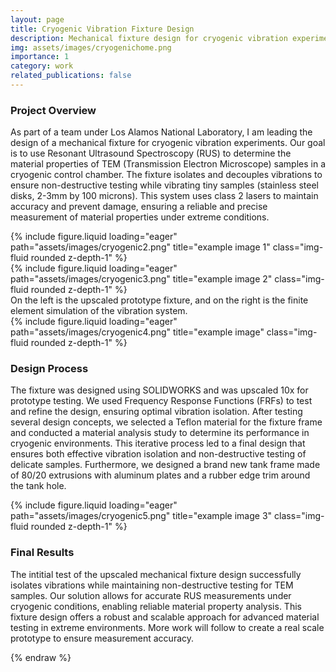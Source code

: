 ```yaml
---
layout: page
title: Cryogenic Vibration Fixture Design
description: Mechanical fixture design for cryogenic vibration experiments using RUS to determine material properties.
img: assets/images/cryogenichome.png
importance: 1
category: work
related_publications: false
---
```

### Project Overview
As part of a team under Los Alamos National Laboratory, I am leading the design of a mechanical fixture for cryogenic vibration experiments. Our goal is to use Resonant Ultrasound Spectroscopy (RUS) to determine the material properties of TEM (Transmission Electron Microscope) samples in a cryogenic control chamber. The fixture isolates and decouples vibrations to ensure non-destructive testing while vibrating tiny samples (stainless steel disks, 2-3mm by 100 microns). This system uses class 2 lasers to maintain accuracy and prevent damage, ensuring a reliable and precise measurement of material properties under extreme conditions.

<div class="row">
    <div class="col-sm mt-3 mt-md-0">
        {% include figure.liquid loading="eager" path="assets/images/cryogenic2.png" title="example image 1" class="img-fluid rounded z-depth-1" %}
    </div>
    <div class="col-sm mt-3 mt-md-0">
        {% include figure.liquid loading="eager" path="assets/images/cryogenic3.png" title="example image 2" class="img-fluid rounded z-depth-1" %}
    </div>
</div>
<div class="caption">
    On the left is the upscaled prototype fixture, and on the right is the finite element simulation of the vibration system.
</div>
<div class="row">
    <div class="col-sm mt-3 mt-md-0">
        {% include figure.liquid loading="eager" path="assets/images/cryogenic4.png" title="example image" class="img-fluid rounded z-depth-1" %}
    </div>
</div>

### Design Process
The fixture was designed using SOLIDWORKS and was upscaled 10x for prototype testing. We used Frequency Response Functions (FRFs) to test and refine the design, ensuring optimal vibration isolation. After testing several design concepts, we selected a Teflon material for the fixture frame and conducted a material analysis study to determine its performance in cryogenic environments. This iterative process led to a final design that ensures both effective vibration isolation and non-destructive testing of delicate samples. Furthermore, we designed a brand new tank frame made of 80/20 extrusions with aluminum plates and a rubber edge trim around the tank hole. 

<div class="row">
    <div class="col-sm mt-3 mt-md-0">
        {% include figure.liquid loading="eager" path="assets/images/cryogenic5.png" title="example image 3" class="img-fluid rounded z-depth-1" %}
    </div>
</div>

### Final Results
The intitial test of the upscaled mechanical fixture design successfully isolates vibrations while maintaining non-destructive testing for TEM samples. Our solution allows for accurate RUS measurements under cryogenic conditions, enabling reliable material property analysis. This fixture design offers a robust and scalable approach for advanced material testing in extreme environments. More work will follow to create a real scale prototype to ensure measurement accuracy. 

{% endraw %}
